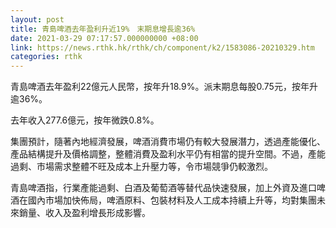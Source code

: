 ```yaml
---
layout: post
title: 青島啤酒去年盈利升近19%　末期息增長逾36%
date: 2021-03-29 07:17:57.000000000 +08:00
link: https://news.rthk.hk/rthk/ch/component/k2/1583086-20210329.htm
categories: rthk
---
```


青島啤酒去年盈利22億元人民幣，按年升18.9%。派末期息每股0.75元，按年升逾36%。

去年收入277.6億元，按年微跌0.8%。

集團預計，隨著內地經濟發展，啤酒消費市場仍有較大發展潛力，透過產能優化、產品結構提升及價格調整，整體消費及盈利水平仍有相當的提升空間。不過，產能過剩、市場需求整體不旺及成本上升壓力等，令市場競爭仍較激烈。

青島啤酒指，行業產能過剩、白酒及葡萄酒等替代品快速發展，加上外資及進口啤酒在國內市場加快佈局，啤酒原料、包裝材料及人工成本持續上升等，均對集團未來銷量、收入及盈利增長形成影響。
